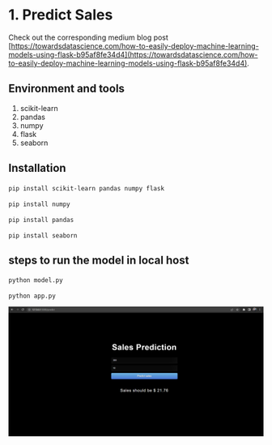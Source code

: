 
# 1. Predict Sales

Check out the corresponding medium blog post [https://towardsdatascience.com/how-to-easily-deploy-machine-learning-models-using-flask-b95af8fe34d4](https://towardsdatascience.com/how-to-easily-deploy-machine-learning-models-using-flask-b95af8fe34d4).

## Environment and tools
1. scikit-learn
2. pandas
3. numpy
4. flask
5. seaborn

## Installation 

`pip install scikit-learn pandas numpy flask`

`pip install numpy`

`pip install pandas`

`pip install seaborn`

## steps to run the model in local host

`python model.py`

`python app.py`

![Logo](Demo_sales_prediction.png)